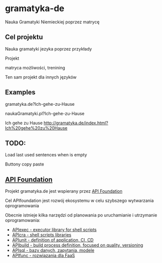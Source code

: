 # gramatyka-de
Nauka Gramatyki Niemieckiej poprzez matrycę


## Cel projektu
Nauka gramatyki jezyka poprzez przykłady

Projekt  

matryca możliwości, trenining

Ten sam projekt dla innych języków

## Examples
gramatyka.de?Ich-gehe-zu-Hause

naukaGramatyki.pl?Ich-gehe-zu-Hause

Ich gehe zu Hause
http://gramatyka.de/index.html?Ich%20gehe%20zu%20Hause

## TODO:
Load last used sentences when is empty

Buttony copy paste




## [API Foundation](https://www.apifoundation.com)

Projekt gramatyka.de jest wspierany przez [API Foundation](https://www.apifoundation.com)

Cel APIfoundation jest rozwój ekosystemu w celu szybszego wytwarzania oprogramowania


Obecnie istnieje kilka narzędzi od planowania po uruchamianie i utrzymanie oprogramowania:

+ [APIexec - executor library for shell scripts](https://www.apiexec.com)
+ [APIcra - shell scripts libraries](https://www.apicra.com)
+ [APIunit - definition of application, CI, CD](https://www.apiunit.com)
+ [APIbuild - build process definition, focused on quality, versioning](https://www.apibuild.com)
+ [APIsql - bazy danych, zapytania, modele](https://www.apisql.com)
+ [APIfunc - rozwiązania dla FaaS](https://www.apifunc.com)
